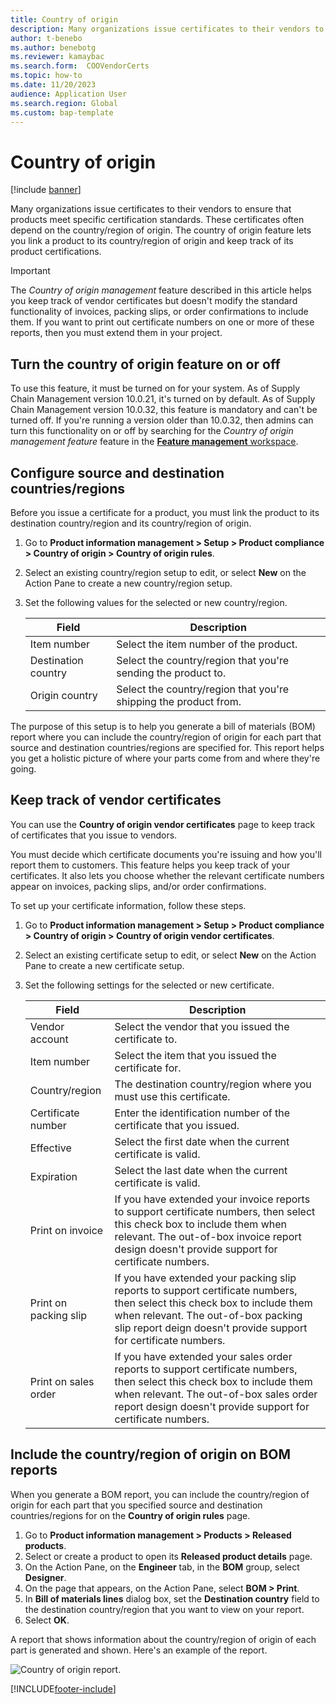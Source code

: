 ```yaml
---
title: Country of origin
description: Many organizations issue certificates to their vendors to ensure that products meet specific certification standards. These certificates often depend on the country/region of origin. This article provides information about the country of origin feature, which lets you link a product to its country/region of origin and keep track of its product certifications.
author: t-benebo
ms.author: benebotg
ms.reviewer: kamaybac
ms.search.form:  COOVendorCerts
ms.topic: how-to
ms.date: 11/20/2023
audience: Application User
ms.search.region: Global
ms.custom: bap-template
---
```


# Country of origin

[!include [banner](../includes/banner.md)]

Many organizations issue certificates to their vendors to ensure that products meet specific certification standards. These certificates often depend on the country/region of origin. The country of origin feature lets you link a product to its country/region of origin and keep track of its product certifications.

> [!IMPORTANT]
> The *Country of origin management* feature described in this article helps you keep track of vendor certificates but doesn't modify the standard functionality of invoices, packing slips, or order confirmations to include them. If you want to print out certificate numbers on one or more of these reports, then you must extend them in your project.

## Turn the country of origin feature on or off

To use this feature, it must be turned on for your system. As of Supply Chain Management version 10.0.21, it's turned on by default. As of Supply Chain Management version 10.0.32, this feature is mandatory and can't be turned off. If you're running a version older than 10.0.32, then admins can turn this functionality on or off by searching for the *Country of origin management feature* feature in the [**Feature management** workspace](../../fin-ops-core/fin-ops/get-started/feature-management/feature-management-overview.md).

## Configure source and destination countries/regions

Before you issue a certificate for a product, you must link the product to its destination country/region and its country/region of origin.

1. Go to **Product information management \> Setup \> Product compliance \> Country of origin \> Country of origin rules**.
2. Select an existing country/region setup to edit, or select **New** on the Action Pane to create a new country/region setup.
3. Set the following values for the selected or new country/region.

    | Field | Description |
    |---|---|
    | Item number | Select the item number of the product. |
    | Destination country | Select the country/region that you're sending the product to. |
    | Origin country | Select the country/region that you're shipping the product from. |

The purpose of this setup is to help you generate a bill of materials (BOM) report where you can include the country/region of origin for each part that source and destination countries/regions are specified for. This report helps you get a holistic picture of where your parts come from and where they're going.

## Keep track of vendor certificates

You can use the **Country of origin vendor certificates** page to keep track of certificates that you issue to vendors.

You must decide which certificate documents you're issuing and how you'll report them to customers. This feature helps you keep track of your certificates. It also lets you choose whether the relevant certificate numbers appear on invoices, packing slips, and/or order confirmations.

To set up your certificate information, follow these steps.

1. Go to **Product information management \> Setup \> Product compliance \> Country of origin \> Country of origin vendor certificates**.
2. Select an existing certificate setup to edit, or select **New** on the Action Pane to create a new certificate setup.
3. Set the following settings for the selected or new certificate.

    | Field | Description |
    |---|---|
    | Vendor account | Select the vendor that you issued the certificate to. |
    | Item number | Select the item that you issued the certificate for. |
    | Country/region | The destination country/region where you must use this certificate. |
    | Certificate number | Enter the identification number of the certificate that you issued. |
    | Effective | Select the first date when the current certificate is valid.|
    | Expiration | Select the last date when the current certificate is valid. |
    | Print on invoice | If you have extended your invoice reports to support certificate numbers, then select this check box to include them when relevant. The out-of-box invoice report design doesn't provide support for certificate numbers. |
    | Print on packing slip | If you have extended your packing slip reports to support certificate numbers, then select this check box to include them when relevant. The out-of-box packing slip report deign doesn't provide support for certificate numbers. |
    | Print on sales order | If you have extended your sales order reports to support certificate numbers, then select this check box to include them when relevant. The out-of-box sales order report design doesn't provide support for certificate numbers. |

## Include the country/region of origin on BOM reports

When you generate a BOM report, you can include the country/region of origin for each part that you specified source and destination countries/regions for on the **Country of origin rules** page.

1. Go to **Product information management \> Products \> Released products**.
1. Select or create a product to open its **Released product details** page.
1. On the Action Pane, on the **Engineer** tab, in the **BOM** group, select **Designer**.
1. On the page that appears, on the Action Pane, select **BOM \> Print**.
1. In **Bill of materials lines** dialog box, set the **Destination country** field to the destination country/region that you want to view on your report.
1. Select **OK**.

A report that shows information about the country/region of origin of each part is generated and shown. Here's an example of the report.

![Country of origin report.](media/country-of-origin-report.png "Country of origin report")


[!INCLUDE[footer-include](../../includes/footer-banner.md)]
